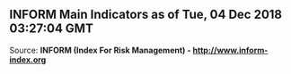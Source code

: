 ## INFORM Main Indicators as of Tue, 04 Dec 2018 03:27:04 GMT

Source: **INFORM (Index For Risk Management) - http://www.inform-index.org**